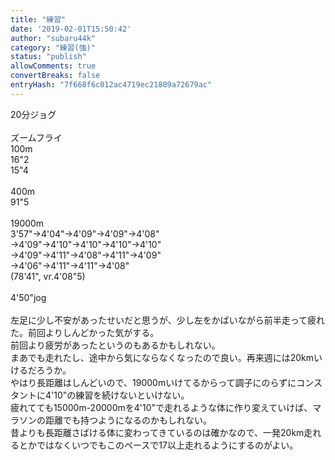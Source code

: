 ```yaml
---
title: "練習"
date: '2019-02-01T15:50:42'
author: "subaru44k"
category: "練習(強)"
status: "publish"
allowComments: true
convertBreaks: false
entryHash: "7f668f6c012ac4719ec21809a72679ac"
---
```

20分ジョグ<br>
<br>
ズームフライ<br>
100m<br>
16"2<br>
15"4<br>
<br>
400m<br>
91"5<br>
<br>
19000m<br>
3'57"→4'04"→4'09"→4'09"→4'08"<br>
→4'09"→4'10"→4'10"→4'10"→4'10"<br>
→4'09"→4'11"→4'08"→4'11"→4'09"<br>
→4'06"→4'11"→4'11"→4'08"<br>
(78'41", vr.4'08"5)<br>
<br>
4'50"jog<br>
<br>
左足に少し不安があったせいだと思うが、少し左をかばいながら前半走って疲れた。前回よりしんどかった気がする。<br>
前回より疲労があったというのもあるかもしれない。<br>
まあでも走れたし、途中から気にならなくなったので良い。再来週には20kmいけるだろうか。<br>
やはり長距離はしんどいので、19000mいけてるからって調子にのらずにコンスタントに4'10"の練習を続けないといけない。<br>
疲れてても15000m-20000mを4'10"で走れるような体に作り変えていけば、マラソンの距離でも持つようになるのかもしれない。<br>
昔よりも長距離さばける体に変わってきているのは確かなので、一発20km走れるとかではなくいつでもこのペースで17以上走れるようにするのがよい。
